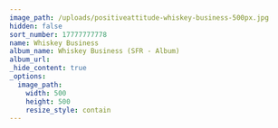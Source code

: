 ```yaml
---
image_path: /uploads/positiveattitude-whiskey-business-500px.jpg
hidden: false
sort_number: 17777777778
name: Whiskey Business
album_name: Whiskey Business (SFR - Album)
album_url:
_hide_content: true
_options:
  image_path:
    width: 500
    height: 500
    resize_style: contain
---
```


